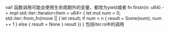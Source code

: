 val! 函数调用可能会使用生命周期外的变量，都改为yield或者
fn firstn(n: u64) -> impl std::iter::Iterator<Item = u64> {
    let mut num = 0;
    std::iter::from_fn(move || {
        let result;
        if num < n {
            result = Some(num);
            num += 1
        } else {
            result = None
        }
        result
    })
}
包括iter.rs中的调用
